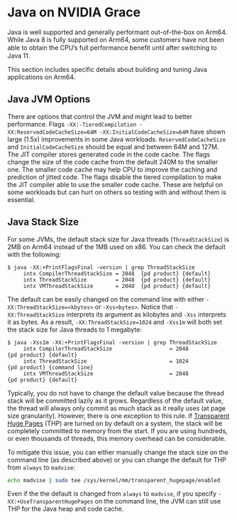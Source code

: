 # Java on NVIDIA Grace

Java is well supported and generally performant out-of-the-box on Arm64. While Java 8 is fully supported on Arm64, some customers have not been able to obtain the CPU’s full performance beneﬁt until after switching to Java 11.

This section includes specific details about building and tuning Java applications on Arm64.

## Java JVM Options
There are options that control the JVM and might lead to better performance.  Flags `-XX:-TieredCompilation -XX:ReservedCodeCacheSize=64M -XX:InitialCodeCacheSize=64M` have shown large (1.5x) improvements in some Java workloads.  `ReservedCodeCacheSize` and `InitialCodeCacheSize` should be equal and between 64M and 127M. The JIT compiler stores generated code in the code cache. The flags change the size of the code cache from the default 240M to the smaller one. The smaller code cache may help CPU to improve the caching and prediction of jitted code. The flags disable the tiered compilation to make the JIT compiler able to use the smaller code cache. These are helpful on some workloads but can hurt on others so testing with and without them is essential.   

## Java Stack Size
For some JVMs, the default stack size for Java threads (`ThreadStackSize`) is 2MB on Arm64 instead of the 1MB used on x86. You can check the default with the following:
```
$ java -XX:+PrintFlagsFinal -version | grep ThreadStackSize
     intx CompilerThreadStackSize = 2048  {pd product} {default}
     intx ThreadStackSize         = 2048  {pd product} {default}
     intx VMThreadStackSize       = 2048  {pd product} {default}
```
The default can be easily changed on the command line with either `-XX:ThreadStackSize=<kbytes>` or `-Xss<bytes>`. Notice that `-XX:ThreadStackSize` interprets its argument as kilobytes and `-Xss` interprets it as bytes. As a result, `-XX:ThreadStackSize=1024` and `-Xss1m` will both set the stack size for Java threads to 1 megabyte:
```
$ java -Xss1m -XX:+PrintFlagsFinal -version | grep ThreadStackSize
     intx CompilerThreadStackSize                  = 2048                                   {pd product} {default}
     intx ThreadStackSize                          = 1024                                   {pd product} {command line}
     intx VMThreadStackSize                        = 2048                                   {pd product} {default}
```

Typically, you do not have to change the default value because the thread stack will be committed lazily as it grows. Regardless of the default value, the thread will always only commit as much stack as it really uses (at page size granularity). However, there is one exception to this rule. If [Transparent Huge Pages](https://www.kernel.org/doc/html/latest/admin-guide/mm/transhuge.html) (THP) are turned on by default on a system, the stack will be completely committed to memory from the start. If you are using hundreds, or even thousands of threads, this memory overhead can be considerable.

To mitigate this issue, you can either manually change the stack size on the command line (as described above) or you can change the default for THP from `always` to `madvise`:
```bash
echo madvise | sudo tee /sys/kernel/mm/transparent_hugepage/enabled
```

Even if the the default is changed from `always` to `madvise`, if you specify `-XX:+UseTransparentHugePages` on the command line, the JVM can still use THP for the Java heap and code cache.